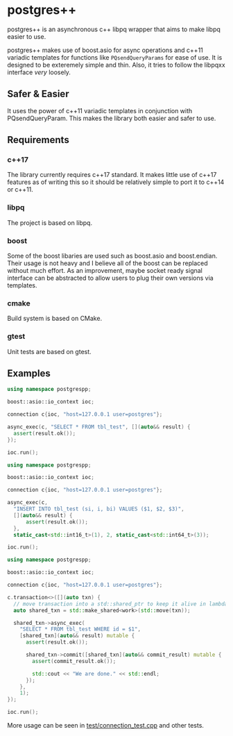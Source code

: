 # postgres++

postgres++ is an asynchronous c++ libpq wrapper that aims to make libpq easier
to use.

postgres++ makes use of boost.asio for async operations and c++11 variadic
templates for functions like `PQsendQueryParams` for ease of use.
It is designed to be exteremely simple and thin. Also, it tries to follow
the libpqxx interface _very_ loosely.

## Safer & Easier

It uses the power of c++11 variadic templates in conjunction with
PQsendQueryParam. This makes the library both easier and safer to use.

## Requirements

### c++17

The library currently requires c++17 standard. It makes little use of c++17
features as of writing this so it should be relatively simple to port it to c++14
or c++11.

### libpq

The project is based on libpq.

### boost

Some of the boost libaries are used such as boost.asio and boost.endian. Their
usage is not heavy and I believe all of the boost can be replaced without much
effort. As an improvement, maybe socket ready signal interface can be abstracted
to allow users to plug their own versions via templates.

### cmake

Build system is based on CMake.

### gtest

Unit tests are based on gtest.

## Examples

```c++
using namespace postgrespp;

boost::asio::io_context ioc;

connection c{ioc, "host=127.0.0.1 user=postgres"};

async_exec(c, "SELECT * FROM tbl_test", [](auto&& result) {
  assert(result.ok());
});

ioc.run();
```

```c++
using namespace postgrespp;

boost::asio::io_context ioc;

connection c{ioc, "host=127.0.0.1 user=postgres"};

async_exec(c,
  "INSERT INTO tbl_test (si, i, bi) VALUES ($1, $2, $3)",
  [](auto&& result) {
      assert(result.ok());
  },
  static_cast<std::int16_t>(1), 2, static_cast<std::int64_t>(3));

ioc.run();
```

```c++
using namespace postgrespp;

boost::asio::io_context ioc;

connection c{ioc, "host=127.0.0.1 user=postgres"};

c.transaction<>([](auto txn) {
  // move transaction into a std::shared_ptr to keep it alive in lambdas.
  auto shared_txn = std::make_shared<work>(std::move(txn));

  shared_txn->async_exec(
    "SELECT * FROM tbl_test WHERE id = $1",
    [shared_txn](auto&& result) mutable {
      assert(result.ok());

      shared_txn->commit([shared_txn](auto&& commit_result) mutable {
        assert(commit_result.ok());

        std::cout << "We are done." << std::endl;
      });
    },
    1);
});

ioc.run();
```

More usage can be seen in [test/connection_test.cpp](test/connection_test.cpp)
and other tests.
